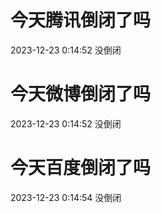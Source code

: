 # 今天腾讯倒闭了吗

2023-12-23 0:14:52 没倒闭

# 今天微博倒闭了吗

2023-12-23 0:14:52 没倒闭

# 今天百度倒闭了吗

2023-12-23 0:14:54 没倒闭

